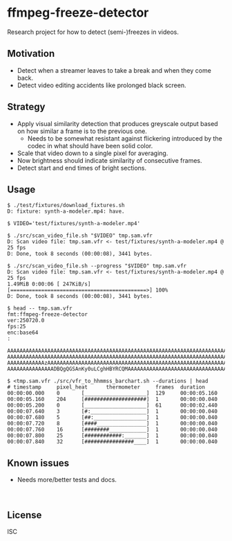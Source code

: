 ﻿
<!--#echo json="package.json" key="name" underline="=" -->
ffmpeg-freeze-detector
======================
<!--/#echo -->

<!--#echo json="package.json" key="description" -->
Research project for how to detect (semi-)freezes in videos.
<!--/#echo -->


Motivation
----------

* Detect when a streamer leaves to take a break and when they come back.
* Detect video editing accidents like prolonged black screen.



Strategy
--------

* Apply visual similarity detection that produces greyscale output based on
  how similar a frame is to the previous one.
  * Needs to be somewhat resistant against flickering introduced by the
    codec in what should have been solid color.
* Scale that video down to a single pixel for averaging.
* Now brightness should indicate similarity of consecutive frames.
* Detect start and end times of bright sections.



Usage
-----

```text
$ ./test/fixtures/download_fixtures.sh
D: fixture: synth-a-modeler.mp4: have.

$ VIDEO='test/fixtures/synth-a-modeler.mp4'

$ ./src/scan_video_file.sh "$VIDEO" tmp.sam.vfr
D: Scan video file: tmp.sam.vfr <- test/fixtures/synth-a-modeler.mp4 @ 25 fps
D: Done, took 8 seconds (00:00:08), 3441 bytes.

$ ./src/scan_video_file.sh --progress "$VIDEO" tmp.sam.vfr
D: Scan video file: tmp.sam.vfr <- test/fixtures/synth-a-modeler.mp4 @ 25 fps
1.49MiB 0:00:06 [ 247KiB/s] [============================================>] 100%
D: Done, took 8 seconds (00:00:08), 3441 bytes.

$ head -- tmp.sam.vfr
fmt:ffmpeg-freeze-detector
ver:250720.0
fps:25
enc:base64
:

AAAAAAAAAAAAAAAAAAAAAAAAAAAAAAAAAAAAAAAAAAAAAAAAAAAAAAAAAAAAAAAAAAAAAAAAAAAAAAAA
AAAAAAAAAAAAAAAAAAAAAAAAAAAAAAAAAAAAAAAAAAAAAAAAAAAAAAAAAAAAAAAAAAAAAAAAAAAAAAAA
AAAAAAAAAAAAzAAAAAAAAAAAAAAAAAAAAAAAAAAAAAAAAAAAAAAAAAAAAAAAAAAAAAAAAAAAAAAAAAAA
AAAAAAAAAAAAAAADBQgQGSAnKy0uLCghHBYRCQMAAAAAAAAAAAAAAAAAAAAAAAAAAAAAAAAAAAAAAAAA

$ <tmp.sam.vfr ./src/vfr_to_hhmmss_barchart.sh --durations | head
# timestamp     pixel_heat      thermometer     frames  duration
00:00:00.000    0       [____________________]  129     00:00:05.160
00:00:05.160    204     [####################]  1       00:00:00.040
00:00:05.200    0       [____________________]  61      00:00:02.440
00:00:07.640    3       [#:__________________]  1       00:00:00.040
00:00:07.680    5       [##:_________________]  1       00:00:00.040
00:00:07.720    8       [####________________]  1       00:00:00.040
00:00:07.760    16      [########____________]  1       00:00:00.040
00:00:07.800    25      [############:_______]  1       00:00:00.040
00:00:07.840    32      [################____]  1       00:00:00.040
```





Known issues
------------

* Needs more/better tests and docs.





<!--#toc stop="scan" -->

&nbsp;


License
-------
<!--#echo json="package.json" key="license" -->
ISC
<!--/#echo -->
